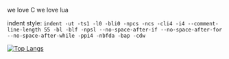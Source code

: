 we love C we love lua

indent style:
``indent -ut -ts1 -l0 -bli0 -npcs -ncs -cli4 -i4 --comment-line-length 55 -bl -blf -npsl --no-space-after-if --no-space-after-for --no-space-after-while -ppi4 -nbfda -bap -cdw``

[![Top Langs](https://github-readme-stats.vercel.app/api/top-langs/?username=crumbtoo&theme=tokyonight&layout=compact)](https://github.com/anuraghazra/github-readme-stats)
